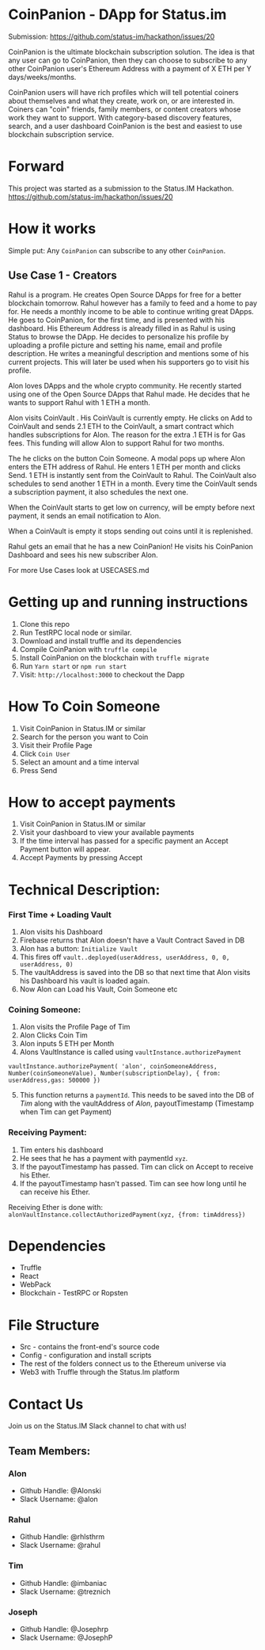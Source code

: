 # CoinPanion - DApp for Status.im
Submission: https://github.com/status-im/hackathon/issues/20

CoinPanion is the ultimate blockchain subscription solution. The idea is that any user can go to CoinPanion, then they can choose to subscribe to any other CoinPanion user's Ethereum Address with a payment of X ETH per Y days/weeks/months.

CoinPanion users will have rich profiles which will tell potential coiners about themselves and what they create, work on, or are interested in. Coiners can "coin" friends, family members, or content creators whose work they want to support. With category-based discovery features, search, and a user dashboard CoinPanion is the best and easiest to use blockchain subscription service.

# Forward
This project was started as a submission to the Status.IM Hackathon.
https://github.com/status-im/hackathon/issues/20

# How it works

Simple put: Any `CoinPanion` can subscribe to any other `CoinPanion`.
## Use Case 1 - Creators

Rahul is a program. He creates Open Source DApps for free for a better blockchain tomorrow.
Rahul however has a family to feed and a home to pay for. He needs a monthly income to be able to continue writing great DApps.
He goes to CoinPanion, for the first time, and is presented with his dashboard.
His Ethereum Address is already filled in as Rahul is using Status to browse the DApp.
He decides to personalize his profile by uploading a profile picture and setting his name, email and profile description.
He writes a meaningful description and mentions some of his current projects.
This will later be used when his supporters go to visit his profile.

Alon loves DApps and the whole crypto community.
He recently started using one of the Open Source DApps that Rahul made.
He decides that he wants to support Rahul with 1 ETH a month.

Alon visits CoinVault . His CoinVault is currently empty.
He clicks on Add to CoinVault and sends 2.1 ETH to the CoinVault, a smart contract which handles subscriptions for Alon.
The reason for the extra .1 ETH is for Gas fees.
This funding will allow Alon to support Rahul for two months.

The he clicks on the button Coin Someone.
A modal pops up where Alon enters the ETH address of Rahul.
He enters 1 ETH per month and clicks Send.
1 ETH is instantly sent from the CoinVault to Rahul.
The CoinVault also schedules to send another 1 ETH in a month.
Every time the CoinVault sends a subscription payment, it also schedules the next one.

When the CoinVault starts to get low on currency, will be empty before next payment, it sends an email notification to Alon.

When a CoinVault is empty it stops sending out coins until it is replenished.

Rahul gets an email that he has a new CoinPanion!
He visits his CoinPanion Dashboard and sees his new subscriber Alon.

For more Use Cases look at USECASES.md

# Getting up and running instructions
1. Clone this repo
2. Run TestRPC local node or similar.
3. Download and install truffle and its dependencies
5. Compile CoinPanion with `truffle compile`
6. Install CoinPanion on the blockchain with `truffle migrate`
7. Run `Yarn start` or `npm run start`
8. Visit: `http://localhost:3000` to checkout the Dapp

# How To Coin Someone
1. Visit CoinPanion in Status.IM or similar
2. Search for the person you want to Coin
3. Visit their Profile Page
4. Click `Coin User`
3. Select an amount and a time interval
4. Press Send

# How to accept payments
1. Visit CoinPanion in Status.IM or similar
2. Visit your dashboard to view your available payments
3. If the time interval has passed for a specific payment an Accept Payment button will appear.
3. Accept Payments by pressing Accept

# Technical Description:
### First Time + Loading Vault
1. Alon visits his Dashboard
2. Firebase returns that Alon doesn't have a Vault Contract Saved in DB
3. Alon has a button: `Initialize Vault`
4. This fires off `vault..deployed(userAddress, userAddress, 0, 0, userAddress, 0)`
5. The vaultAddress is saved into the DB so that next time that Alon visits his Dashboard his vault is loaded again.
6. Now Alon can Load his Vault, Coin Someone etc

### Coining Someone:
1. Alon visits the Profile Page of Tim
2. Alon Clicks Coin Tim
3. Alon inputs 5 ETH per Month
4. Alons VaultInstance is called using `vaultInstance.authorizePayment`
```
vaultInstance.authorizePayment( 'alon', coinSomeoneAddress, Number(coinSomeoneValue), Number(subscriptionDelay), { from: userAddress,gas: 500000 })
```
5. This function returns a `paymentId`. This needs to be saved into the DB of *Tim* along with the vaultAddress of *Alon*, payoutTimestamp (Timestamp when Tim can get Payment)

### Receiving Payment:
1. Tim enters his dashboard
2. He sees that he has a payment with paymentId `xyz`. 
3. If the payoutTimestamp has passed. Tim can click on Accept to receive his Ether.
3. If the payoutTimestamp hasn't passed. Tim can see how long until he can receive his Ether.

Receiving Ether is done with: `alonVaultInstance.collectAuthorizedPayment(xyz, {from: timAddress})`

# Dependencies
* Truffle
* React
* WebPack
* Blockchain - TestRPC or Ropsten

# File Structure
* Src - contains the front-end's source code 
* Config - configuration and install scripts 
* The rest of the folders connect us to the Ethereum universe via
* Web3 with Truffle through the Status.Im platform

# Contact Us
Join us on the Status.IM Slack channel to chat with us!

## Team Members:
### Alon
* Github Handle: @Alonski
* Slack Username: @alon

### Rahul
* Github Handle: @rhlsthrm
* Slack Username: @rahul

### Tim
* Github Handle: @imbaniac
* Slack Username: @treznich

### Joseph
* Github Handle: @Josephrp
* Slack Username: @JosephP
